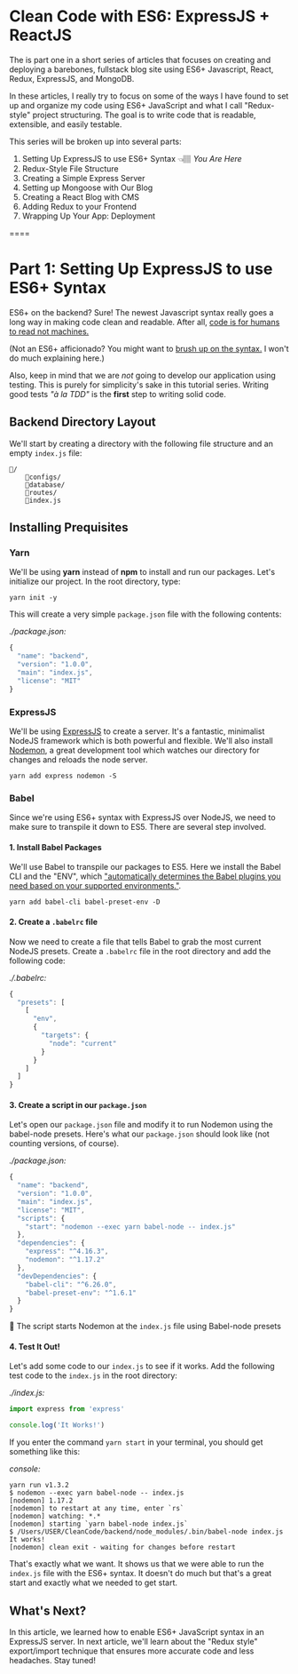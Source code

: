 # Clean Code with ES6: ExpressJS + ReactJS

The is part one in a short series of articles that focuses on creating and deploying a barebones,  fullstack blog site using ES6+ Javascript, React, Redux, ExpressJS, and MongoDB. 

In these articles, I really try to focus on some of the ways I have found to set up and organize my code using ES6+ JavaScript and what I call "Redux-style" project structuring. The goal is to write code that is readable, extensible, and easily testable.

This series will be broken up into several parts:

1. Setting Up ExpressJS to use ES6+ Syntax 👈🏽 *You Are Here*
2. Redux-Style File Structure
3. Creating a Simple Express Server
4. Setting up Mongoose with Our Blog
5. Creating a React Blog with CMS
6. Adding Redux to your Frontend
7. Wrapping Up Your App: Deployment


==== 

# Part 1: Setting Up ExpressJS to use ES6+ Syntax

ES6+ on the backend? Sure! The newest Javascript syntax really goes a long way in making code clean and readable. After all, [code is for humans to read not machines.](https://mitpress.mit.edu/sicp/front/node3.html)

(Not an ES6+ afficionado? You might want to [brush up on the syntax.](http://es6-features.org/) I won't do much explaining here.)

Also, keep in mind that we are _not_ going to develop our application using testing. This is purely for simplicity's sake in this tutorial series. Writing good tests _"à la TDD"_ is the **first** step to writing solid code.

## Backend Directory Layout

We'll start by creating a directory with the following file structure and an empty `index.js` file:

```
📁/
	📂configs/
	📂database/
	📂routes/
	📄index.js

```

## Installing Prequisites

### Yarn

We'll be using **yarn** instead of **npm** to install and run our packages. Let's initialize our project. In the root directory, type:

`yarn init -y`

This will create a very simple `package.json` file with the following contents:

*./package.json:*

~~~javascript
{
  "name": "backend",
  "version": "1.0.0",
  "main": "index.js",
  "license": "MIT"
}
~~~

### ExpressJS

We'll be using [ExpressJS](https://expressjs.com/) to create a server. It's a fantastic, minimalist NodeJS framework which is both powerful and flexible. We'll also install [Nodemon](https://www.npmjs.com/package/nodemon), a great development tool which watches our directory for changes and reloads the node server.

`yarn add express nodemon -S`

### Babel

Since we're using ES6+ syntax with ExpressJS over NodeJS, we need to make sure to transpile it down to ES5. There are several step involved.

#### __1. Install Babel Packages__

We'll use Babel to transpile our packages to ES5. Here we install the Babel CLI and the "ENV", which ["automatically determines the Babel plugins you need based on your supported environments."](https://babeljs.io/docs/plugins/preset-env/). 

`yarn add babel-cli babel-preset-env -D`

#### __2. Create a `.babelrc` file__
	
Now we need to create a file that tells Babel to grab the most current NodeJS presets. Create a `.babelrc` file in the root directory and add the following code:

*./.babelrc:*

~~~javascript
{
  "presets": [
    [
      "env",
      {
        "targets": {
          "node": "current"
        }
      }
    ]
  ]
}
~~~

#### __3. Create a script in our `package.json`__

Let's open our `package.json` file and modify it to run Nodemon using the babel-node presets. Here's what our `package.json` should look like (not counting versions, of course).

*./package.json:*

~~~javascript
{
  "name": "backend",
  "version": "1.0.0",
  "main": "index.js",
  "license": "MIT",
  "scripts": {
    "start": "nodemon --exec yarn babel-node -- index.js"
  },
  "dependencies": {
    "express": "^4.16.3",
    "nodemon": "^1.17.2"
  },
  "devDependencies": {
    "babel-cli": "^6.26.0",
    "babel-preset-env": "^1.6.1"
  }
}
~~~

🔬 The script starts Nodemon at the `index.js` file using Babel-node presets

#### __4. Test It Out!__

Let's add some code to our `index.js` to see if it works. Add the following test code to the `index.js` in the root directory:

*./index.js:*

~~~javascript
import express from 'express'

console.log('It Works!')
~~~

If you enter the command `yarn start` in your terminal, you should get something like this:

_console:_

```
yarn run v1.3.2
$ nodemon --exec yarn babel-node -- index.js
[nodemon] 1.17.2
[nodemon] to restart at any time, enter `rs`
[nodemon] watching: *.*
[nodemon] starting `yarn babel-node index.js`
$ /Users/USER/CleanCode/backend/node_modules/.bin/babel-node index.js
It works!
[nodemon] clean exit - waiting for changes before restart
```

That's exactly what we want. It shows us that we were able to run the `index.js` file with the ES6+ syntax. It doesn't do much but that's a great start and exactly what we needed to get start.

## What's Next?

In this article, we learned how to enable ES6+ JavaScript syntax in an ExpressJS server. In next article, we'll learn about the "Redux style" export/import technique that ensures more accurate code and less headaches. Stay tuned!
